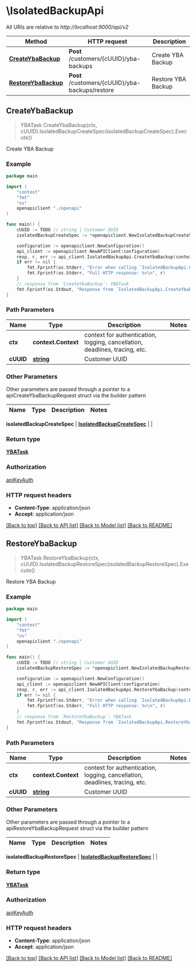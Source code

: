 # \IsolatedBackupApi

All URIs are relative to *http://localhost:9000/api/v2*

Method | HTTP request | Description
------------- | ------------- | -------------
[**CreateYbaBackup**](IsolatedBackupApi.md#CreateYbaBackup) | **Post** /customers/{cUUID}/yba-backups | Create YBA Backup
[**RestoreYbaBackup**](IsolatedBackupApi.md#RestoreYbaBackup) | **Post** /customers/{cUUID}/yba-backups/restore | Restore YBA Backup



## CreateYbaBackup

> YBATask CreateYbaBackup(ctx, cUUID).IsolatedBackupCreateSpec(isolatedBackupCreateSpec).Execute()

Create YBA Backup



### Example

```go
package main

import (
    "context"
    "fmt"
    "os"
    openapiclient "./openapi"
)

func main() {
    cUUID := TODO // string | Customer UUID
    isolatedBackupCreateSpec := *openapiclient.NewIsolatedBackupCreateSpec("/opt/yba_backups", []openapiclient.YbaComponent{openapiclient.YbaComponent("YBA")}) // IsolatedBackupCreateSpec | 

    configuration := openapiclient.NewConfiguration()
    api_client := openapiclient.NewAPIClient(configuration)
    resp, r, err := api_client.IsolatedBackupApi.CreateYbaBackup(context.Background(), cUUID).IsolatedBackupCreateSpec(isolatedBackupCreateSpec).Execute()
    if err != nil {
        fmt.Fprintf(os.Stderr, "Error when calling `IsolatedBackupApi.CreateYbaBackup``: %v\n", err)
        fmt.Fprintf(os.Stderr, "Full HTTP response: %v\n", r)
    }
    // response from `CreateYbaBackup`: YBATask
    fmt.Fprintf(os.Stdout, "Response from `IsolatedBackupApi.CreateYbaBackup`: %v\n", resp)
}
```

### Path Parameters


Name | Type | Description  | Notes
------------- | ------------- | ------------- | -------------
**ctx** | **context.Context** | context for authentication, logging, cancellation, deadlines, tracing, etc.
**cUUID** | [**string**](.md) | Customer UUID | 

### Other Parameters

Other parameters are passed through a pointer to a apiCreateYbaBackupRequest struct via the builder pattern


Name | Type | Description  | Notes
------------- | ------------- | ------------- | -------------

 **isolatedBackupCreateSpec** | [**IsolatedBackupCreateSpec**](IsolatedBackupCreateSpec.md) |  | 

### Return type

[**YBATask**](YBATask.md)

### Authorization

[apiKeyAuth](../README.md#apiKeyAuth)

### HTTP request headers

- **Content-Type**: application/json
- **Accept**: application/json

[[Back to top]](#) [[Back to API list]](../README.md#documentation-for-api-endpoints)
[[Back to Model list]](../README.md#documentation-for-models)
[[Back to README]](../README.md)


## RestoreYbaBackup

> YBATask RestoreYbaBackup(ctx, cUUID).IsolatedBackupRestoreSpec(isolatedBackupRestoreSpec).Execute()

Restore YBA Backup



### Example

```go
package main

import (
    "context"
    "fmt"
    "os"
    openapiclient "./openapi"
)

func main() {
    cUUID := TODO // string | Customer UUID
    isolatedBackupRestoreSpec := *openapiclient.NewIsolatedBackupRestoreSpec("/opt/yba_backups/yba_backup.tar.gz") // IsolatedBackupRestoreSpec | 

    configuration := openapiclient.NewConfiguration()
    api_client := openapiclient.NewAPIClient(configuration)
    resp, r, err := api_client.IsolatedBackupApi.RestoreYbaBackup(context.Background(), cUUID).IsolatedBackupRestoreSpec(isolatedBackupRestoreSpec).Execute()
    if err != nil {
        fmt.Fprintf(os.Stderr, "Error when calling `IsolatedBackupApi.RestoreYbaBackup``: %v\n", err)
        fmt.Fprintf(os.Stderr, "Full HTTP response: %v\n", r)
    }
    // response from `RestoreYbaBackup`: YBATask
    fmt.Fprintf(os.Stdout, "Response from `IsolatedBackupApi.RestoreYbaBackup`: %v\n", resp)
}
```

### Path Parameters


Name | Type | Description  | Notes
------------- | ------------- | ------------- | -------------
**ctx** | **context.Context** | context for authentication, logging, cancellation, deadlines, tracing, etc.
**cUUID** | [**string**](.md) | Customer UUID | 

### Other Parameters

Other parameters are passed through a pointer to a apiRestoreYbaBackupRequest struct via the builder pattern


Name | Type | Description  | Notes
------------- | ------------- | ------------- | -------------

 **isolatedBackupRestoreSpec** | [**IsolatedBackupRestoreSpec**](IsolatedBackupRestoreSpec.md) |  | 

### Return type

[**YBATask**](YBATask.md)

### Authorization

[apiKeyAuth](../README.md#apiKeyAuth)

### HTTP request headers

- **Content-Type**: application/json
- **Accept**: application/json

[[Back to top]](#) [[Back to API list]](../README.md#documentation-for-api-endpoints)
[[Back to Model list]](../README.md#documentation-for-models)
[[Back to README]](../README.md)

